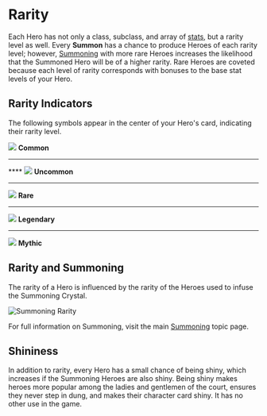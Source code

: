 # Rarity

Each Hero has not only a class, subclass, and array of [stats](stats.md), but a rarity level as well. Every **Summon** has a chance to produce Heroes of each rarity level; however, [Summoning](summoning.md) with more rare Heroes increases the likelihood that the Summoned Hero will be of a higher rarity. Rare Heroes are coveted because each level of rarity corresponds with bonuses to the base stat levels of your Hero.

## Rarity Indicators

The following symbols appear in the center of your Hero's card, indicating their rarity level.&#x20;



&#x20;![](<../../../.gitbook/assets/common gem 1.png>)   **Common**

****

&#x20;**** ![](<../../../.gitbook/assets/uncommon gem 1.png>)   **Uncommon**

****

![](<../../../.gitbook/assets/rare gem 1.png>)   **Rare**

****

![](<../../../.gitbook/assets/legendary gem 1.png>)  **Legendary**

****

![](<../../../.gitbook/assets/mythic gem 1.png>) **Mythic**

## Rarity and Summoning

The rarity of a Hero is influenced by the rarity of the Heroes used to infuse the Summoning Crystal.&#x20;

![Summoning Rarity](<../../../.gitbook/assets/Summoner Combo.png>)

For full information on Summoning, visit the main [Summoning](summoning.md) topic page.

## Shininess

In addition to rarity, every Hero has a small chance of being shiny, which increases if the Summoning Heroes are also shiny. Being shiny makes heroes more popular among the ladies and gentlemen of the court, ensures they never step in dung, and makes their character card shiny. It has no other use in the game.

